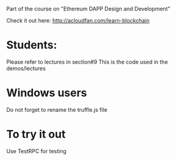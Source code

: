Part of the course on "Ethereum DAPP Design and Development"

Check it out here:
http://acloudfan.com/learn-blockchain

Students:
========
Please refer to lectures in section#9
This is the code used in the demos/lectures

Windows users
=============
Do not forget to rename the truffle.js file


To try it out
=============
Use TestRPC for testing

